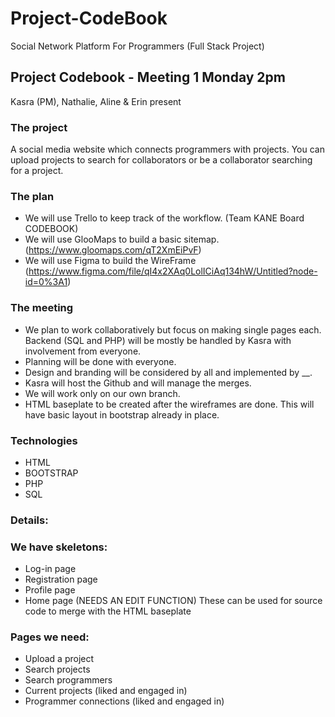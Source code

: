 # Project-CodeBook
Social Network Platform For Programmers (Full Stack Project)


## Project Codebook - Meeting 1 Monday 2pm

Kasra (PM), Nathalie, Aline & Erin present

### The project
A social media website which connects programmers with projects. You can upload projects to search for collaborators or be a collaborator searching for a project. 

### The plan
* We will use Trello to keep track of the workflow. (Team KANE Board CODEBOOK) 
* We will use GlooMaps to build a basic sitemap. (https://www.gloomaps.com/qT2XmEiPvF)
* We will use Figma to build the WireFrame (https://www.figma.com/file/qI4x2XAq0LolICiAq134hW/Untitled?node-id=0%3A1)

### The meeting
* We plan to work collaboratively but focus on making single pages each. Backend (SQL and PHP) will be mostly be handled by Kasra with involvement from everyone. 
* Planning will be done with everyone.
* Design and branding will be considered by all and implemented by __. 
* Kasra will host the Github and will manage the merges. 
* We will work only on our own branch. 
* HTML baseplate to be created after the wireframes are done. This will have basic layout in bootstrap already in place. 

### Technologies
* HTML
* BOOTSTRAP
* PHP
* SQL

### Details: 

### We have skeletons:
* Log-in page
* Registration page
* Profile page
* Home page (NEEDS AN EDIT FUNCTION)
These can be used for source code to merge with the HTML baseplate

### Pages we need: 
* Upload a project
* Search projects
* Search programmers
* Current projects (liked and engaged in)
* Programmer connections (liked and engaged in)
